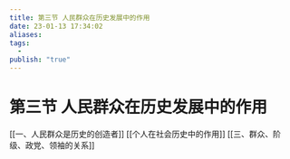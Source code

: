 ```yaml
---
title: 第三节 人民群众在历史发展中的作用
date: 23-01-13 17:34:02
aliases: 
tags:
  - 
publish: "true"
---
```


# 第三节 人民群众在历史发展中的作用

[[一、人民群众是历史的创造者]]
[[个人在社会历史中的作用]]
[[三、群众、阶级、政党、领袖的关系]]
